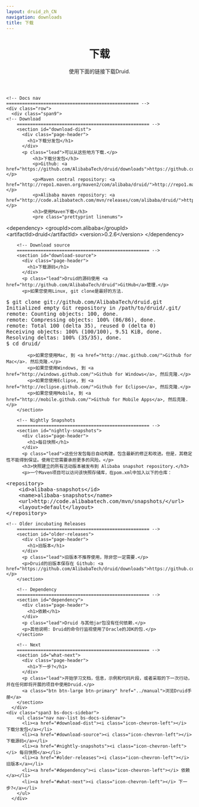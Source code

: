 ```yaml
---
layout: druid_zh_CN
navigation: downloads
title: 下载
---
```


<div>
<header class="jumbotron subhead" id="overview">
  <div class="container">
    <h1>下载</h1>
    <p class="lead">使用下面的链接下载Druid.</p>
  </div>
</header>
</div>
<div class="container">

    <!-- Docs nav
    ================================================== -->
    <div class="row">
      <div class="span9">
    <!-- Download
        ================================================== -->
        <section id="download-dist">
          <div class="page-header">
            <h1>下载分发包</h1>
          </div>
          <p class="lead">可以从这些地方下载.</p>
              <h3>下载分发包</h3>
              <p>Github: <a href="https://github.com/AlibabaTech/druid/downloads">https://github.com/AlibabaTech/druid/downloads</a></p>
              <p>Maven central repository: <a href="http://repo1.maven.org/maven2/com/alibaba/druid/">http://repo1.maven.org/maven2/com/alibaba/druid/</a></p>
              <p>Alibaba maven repository: <a href="http://code.alibabatech.com/mvn/releases/com/alibaba/druid/">http://code.alibabatech.com/mvn/releases/com/alibaba/druid/</a></p>
              <h3>使用Maven下载</h3>
              <pre class="prettyprint linenums">
&lt;dependency&gt;
     &lt;groupId&gt;com.alibaba&lt;/groupId&gt;
     &lt;artifactId&gt;druid&lt;/artifactId&gt;
     &lt;version&gt;0.2.6&lt;/version&gt;
&lt;/dependency&gt;
</pre>
        </section>

        <!-- Download source
        ================================================== -->
        <section id="download-source">
          <div class="page-header">
            <h1>下载源码</h1>
          </div>
          <p class="lead">Druid的源码使用 <a href="http://github.com/AlibabaTech/druid">GitHub</a>管理.</p>
          <p>如果您使用Linux, git clone是最好的方法.
<pre class="prettyprint">
$ git clone git://github.com/AlibabaTech/druid.git
Initialized empty Git repository in /path/to/druid/.git/
remote: Counting objects: 100, done.
remote: Compressing objects: 100% (86/86), done.
remote: Total 100 (delta 35), reused 0 (delta 0)
Receiving objects: 100% (100/100), 9.51 KiB, done.
Resolving deltas: 100% (35/35), done.
$ cd druid/
</pre></p>
            <p>如果您使用Mac, 到 <a href="http://mac.github.com/">Github for Mac</a>. 然后克隆.</p>
            <p>如果您使用Windows, 到 <a href="http://windows.github.com/">Github for Windows</a>, 然后克隆.</p>
            <p>如果您使用Eclipse, 到 <a href="http://eclipse.github.com/">Github for Eclipse</a>, 然后克隆.</p>
            <p>如果您使用Mobile, 到 <a href="http://mobile.github.com/">Github for Mobile Apps</a>, 然后克隆.</p>
        </section>

        <!-- Nightly Snapshots
        ================================================== -->
        <section id="nightly-snapshots">
          <div class="page-header">
            <h1>每日快照</h1>
          </div>
          <p class="lead">这些分发包每日自动构建，包含最新的修正和改进。但是，其稳定性不能得到保证。使用它您需要承担更多的风险。</p>
          <h3>快照建立的所有活动版本被发布到 Alibaba snapshot repository.</h3>
          <p>一个Maven项目可以访问该快照存储库，在pom.xml中加入以下的仓库：
<pre class="prettyprint linenums">
&lt;repository&gt;
    &lt;id&gt;alibaba-snapshots&lt;/id&gt;
    &lt;name&gt;alibaba-snapshots&lt;/name&gt;
    &lt;url&gt;http://code.alibabatech.com/mvn/snapshots/&lt;/url&gt;
    &lt;layout&gt;default&lt;/layout&gt;
&lt;/repository>
</pre>
</p>
        </section>

	<!-- Older incubating Releases
        ================================================== -->
        <section id="older-releases">
          <div class="page-header">
            <h1>旧版本</h1>
          </div>
          <p class="lead">旧版本不推荐使用，除非您一定需要.</p>
          <p>Druid的旧版本保存在 Github: <a href="https://github.com/AlibabaTech/druid/downloads">https://github.com/AlibabaTech/druid/downloads</a>.</p>
        </section>

        <!-- Dependency
        ================================================== -->
        <section id="dependency">
          <div class="page-header">
            <h1>依赖</h1>
          </div>
          <p class="lead">Druid 与其他jar包没有任何依赖.</p>
          <p>其他说明: Druid的命令行监视使用了Oracle的JDK的包.</p>
        </section>

        <!-- Next
        ================================================== -->
        <section id="what-next">
          <div class="page-header">
            <h1>下一步?</h1>
          </div>
          <p class="lead">开始学习文档，信息，示例和代码片段，或者采取的下一次行动，并在任何即将开展的项目中使用Druid.</p>
          <a class="btn btn-large btn-primary" href="../manual">浏览Druid手册</a>
        </section>
      </div>
    <div class="span3 bs-docs-sidebar">
        <ul class="nav nav-list bs-docs-sidenav">
          <li><a href="#download-dist"><i class="icon-chevron-left"></i> 下载分发包</a></li>
          <li><a href="#download-source"><i class="icon-chevron-left"></i> 下载源码</a></li>
          <li><a href="#nightly-snapshots"><i class="icon-chevron-left"></i> 每日快照</a></li>
          <li><a href="#older-releases"><i class="icon-chevron-left"></i> 旧版本</a></li>
          <li><a href="#dependency"><i class="icon-chevron-left"></i> 依赖</a></li>
          <li><a href="#what-next"><i class="icon-chevron-left"></i> 下一步?</a></li>
        </ul>
      </div>
  </div>
</div>
